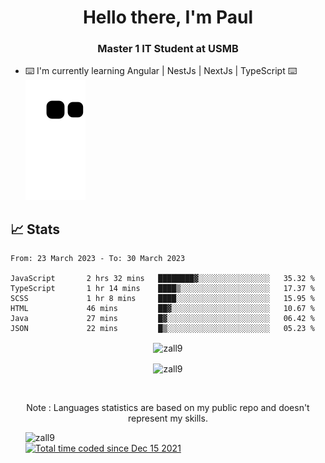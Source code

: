 <h1 align="center">Hello there, I'm Paul</h1> 
<h3 align="center">Master 1 IT Student at USMB </h3>

- ⌨️ I'm currently learning Angular | NestJs | NextJs | TypeScript ⌨️
![Alt text](https://raw.githubusercontent.com/zall9/zall9/output/github-contribution-grid-snake.svg)

## 📈 Stats



<!--START_SECTION:waka-->

```text
From: 23 March 2023 - To: 30 March 2023

JavaScript       2 hrs 32 mins   ████████▓░░░░░░░░░░░░░░░░   35.32 %
TypeScript       1 hr 14 mins    ████▒░░░░░░░░░░░░░░░░░░░░   17.37 %
SCSS             1 hr 8 mins     ████░░░░░░░░░░░░░░░░░░░░░   15.95 %
HTML             46 mins         ██▓░░░░░░░░░░░░░░░░░░░░░░   10.67 %
Java             27 mins         █▓░░░░░░░░░░░░░░░░░░░░░░░   06.42 %
JSON             22 mins         █▒░░░░░░░░░░░░░░░░░░░░░░░   05.23 %
```

<!--END_SECTION:waka-->
<p  align="center"><img align="center" src="https://github-readme-streak-stats.herokuapp.com/?user=zall9&theme=tokyonight" alt="zall9" /></p>
<p  align="center"><img align="center" src="https://github-readme-stats.vercel.app/api/top-langs?username=zall9&show_icons=true&locale=en&layout=compact&theme=tokyonight" alt="zall9" /></p>
<br>
<p  align="center">Note : Languages statistics are based on my public repo and doesn't represent my skills.</p>
<p>
  <ul style="list-style-type: none;">
    <li align="left"><img src="https://komarev.com/ghpvc/?username=zall9&label=Profile%20views&color=0e75b6&style=for-the-badge" alt="zall9" /></li>
    <li align="left"> <a href="https://wakatime.com/@7e787948-bc72-4702-af7b-d57420a332e8"><img src="https://wakatime.com/badge/user/7e787948-bc72-4702-af7b-d57420a332e8.svg?style=for-the-badge" alt="Total time coded since Dec 15 2021" /></a> </li>
  </ul>
</p>

